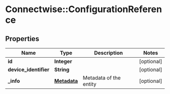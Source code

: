 # Connectwise::ConfigurationReference

## Properties
Name | Type | Description | Notes
------------ | ------------- | ------------- | -------------
**id** | **Integer** |  | [optional] 
**device_identifier** | **String** |  | [optional] 
**_info** | [**Metadata**](Metadata.md) | Metadata of the entity | [optional] 


